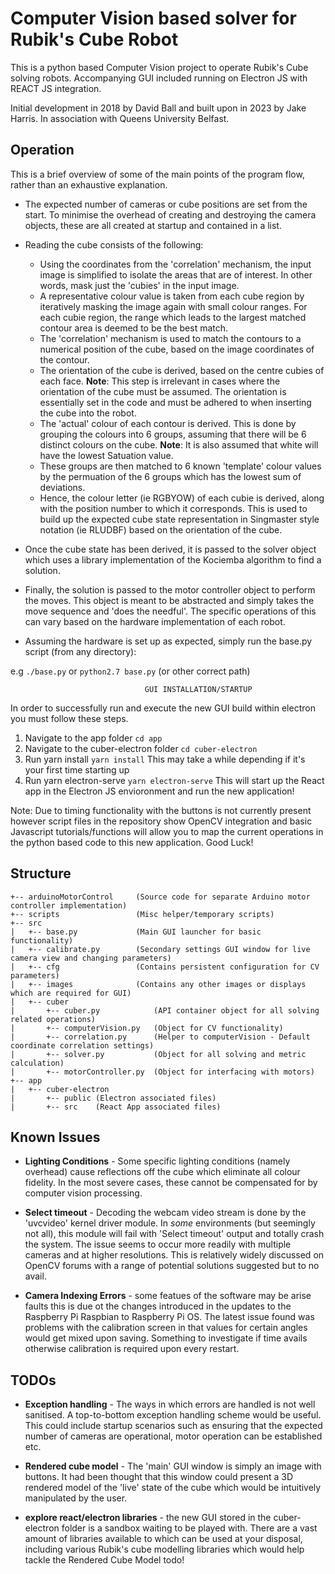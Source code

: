# Computer Vision based solver for Rubik's Cube Robot
This is a python based Computer Vision project to operate Rubik's Cube solving robots.
Accompanying GUI included running on Electron JS with REACT JS integration.

Initial development in 2018 by David Ball and built upon in 2023 by Jake Harris.
In association with Queens University Belfast.

## Operation
This is a brief overview of some of the main points of the program flow, rather than an exhaustive explanation.

- The expected number of cameras or cube positions are set from the start. To minimise the overhead of creating and
  destroying the camera objects, these are all created at startup and contained in a list.

- Reading the cube consists of the following:
    + Using the coordinates from the 'correlation' mechanism, the input image is simplified to isolate the areas that
      are of interest. In other words, mask just the 'cubies' in the input image.
    + A representative colour value is taken from each cube region by iteratively masking the image again with small
      colour ranges. For each cubie region, the range which leads to the largest matched contour area is deemed to be
      the best match.
    + The 'correlation' mechanism is used to match the contours to a numerical position of the cube, based on the
      image coordinates of the contour.
    + The orientation of the cube is derived, based on the centre cubies of each face. **Note**: This step is irrelevant in
      cases where the orientation of the cube must be assumed. The orientation is essentially set in the code and must
      be adhered to when inserting the cube into the robot.
    + The 'actual' colour of each contour is derived. This is done by grouping the colours into 6 groups,
      assuming that there will be 6 distinct colours on the cube. **Note**: It is also assumed that white will have the lowest
      Satuation value.
    + These groups are then matched to 6 known 'template' colour values by the permuation of the 6 groups which has the
      lowest sum of deviations.
    + Hence, the colour letter (ie RGBYOW) of each cubie is derived, along with the position number to which it
      corresponds. This is used to build up the expected cube state representation in Singmaster style notation (ie
      RLUDBF) based on the orientation of the cube.

- Once the cube state has been derived, it is passed to the solver object which uses a library implementation of the
  Kociemba algorithm to find a solution.

- Finally, the solution is passed to the motor controller object to perform the moves. This object is meant to be
  abstracted and simply takes the move sequence and 'does the needful'. The specific operations of this can vary based
  on the hardware implementation of each robot.

- Assuming the hardware is set up as expected, simply run the base.py script (from any directory):

e.g `./base.py` or `python2.7 base.py` (or other correct path)


                                  GUI INSTALLATION/STARTUP

In order to successfully run and execute the new GUI build within electron you must follow these steps.
1. Navigate to the app folder 
```cd app```
2. Navigate to the cuber-electron folder
```cd cuber-electron```
3. Run yarn install
```yarn install```
This may take a while depending if it's your first time starting up
4. Run yarn electron-serve
```yarn electron-serve```
This will start up the React app in the Electron JS envioronment and run the new application! 

Note: Due to timing functionality with the buttons is not currently present however script files in the repository show OpenCV integration 
      and basic Javascript tutorials/functions will allow you to map the current operations in the python based code to this new application.
Good Luck! 


## Structure
```
+-- arduinoMotorControl     (Source code for separate Arduino motor controller implementation)
+-- scripts                 (Misc helper/temporary scripts)
+-- src
|   +-- base.py             (Main GUI launcher for basic functionality)
|   +-- calibrate.py        (Secondary settings GUI window for live camera view and changing parameters)
|   +-- cfg                 (Contains persistent configuration for CV parameters)
|   +-- images              (Contains any other images or displays which are required for GUI)
|   +-- cuber
|       +-- cuber.py            (API container object for all solving related operations)
|       +-- computerVision.py   (Object for CV functionality)
|       +-- correlation.py      (Helper to computerVision - Default coordinate correlation settings)
|       +-- solver.py           (Object for all solving and metric calculation)
|       +-- motorController.py  (Object for interfacing with motors)
+-- app
|   +-- cuber-electron
|       +-- public (Electron associated files)
|       +-- src    (React App associated files)

```

## Known Issues
- **Lighting Conditions** - Some specific lighting conditions (namely overhead) cause reflections off the cube which
  eliminate all colour fidelity. In the most severe cases, these cannot be compensated for by computer vision
  processing.

- **Select timeout** - Decoding the webcam video stream is done by the 'uvcvideo' kernel driver module. In *some*
  environments (but seemingly not all), this module will fail with 'Select timeout' output and totally crash the system.
  The issue seems to occur more readily with multiple cameras and at higher resolutions.  This is relatively widely
  discussed on OpenCV forums with a range of potential solutions suggested but to no avail.

- **Camera Indexing Errors** - some featues of the software may be arise faults this is due ot the changes introduced
  in the updates to the Raspberry Pi Raspbian to Raspberry Pi OS. The latest issue found was problems with the calibration
  screen in that values for certain angles would get mixed upon saving. Something to investigate if time avails otherwise
  calibration is required upon every restart.

## TODOs
- **Exception handling** - The ways in which errors are handled is not well sanitised. A top-to-bottom exception
  handling scheme would be useful. This could include startup scenarios such as ensuring that the expected number of
  cameras are operational, motor operation can be established etc.


- **Rendered cube model** - The 'main' GUI window is simply an image with buttons. It had been thought that this window
  could present a 3D rendered model of the 'live' state of the cube which would be intuitively manipulated by the user.

- **explore react/electron libraries** - the new GUI stored in the cuber-electron folder is a sandbox waiting to be 
  played with. There are a vast amount of libraries available to which can be used at your disposal, including various
  Rubik's cube modelling libraries which would help tackle the Rendered Cube Model todo! 
